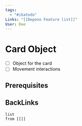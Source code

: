 ```yaml
---
tags:
  - "#ikatodo"
Links: "[[Depono Feature list]]"
User: Dee
---
```



# Card Object
- [ ] Object for the card
- [ ] Movement interactions
## Prerequisites 

## BackLinks
```dataview
list
from [[]]
```

